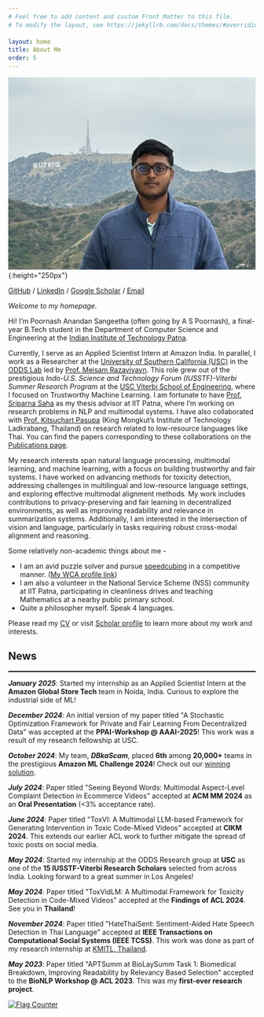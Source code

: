 ```yaml
---
# Feel free to add content and custom Front Matter to this file.
# To modify the layout, see https://jekyllrb.com/docs/themes/#overriding-theme-defaults

layout: home
title: About Me
order: 5
---
```


![my photo](images/profile_pic.jpeg){:height="250px"}

[GitHub](https://github.com/justaguyalways) / [LinkedIn](https://www.linkedin.com/in/a-s-poornash-4973a2240/) / [Google Scholar](https://scholar.google.co.in/citations?user=clThLIwAAAAJ&hl=en) / [Email](mailto:poornash_2101cs01@iitp.ac.in)

_Welcome to my homepage._

Hi! I’m Poornash Anandan Sangeetha (often going by A S Poornash), a final-year B.Tech student in the Department of Computer Science and Engineering at the [Indian Institute of Technology Patna](https://www.iitp.ac.in/).

Currently, I serve as an Applied Scientist Intern at Amazon India. In parallel, I work as a Researcher at the [University of Southern California (USC)](https://www.usc.edu) in the [ODDS Lab](https://sites.usc.edu/razaviyayn/group/) led by [Prof. Meisam Razaviyayn](https://sites.usc.edu/razaviyayn/). This role grew out of the prestigious _Indo-U.S. Science and Technology Forum (IUSSTF)-Viterbi Summer Research Program_ at the [USC Viterbi School of Engineering](https://viterbischool.usc.edu), where I focused on Trustworthy Machine Learning. I am fortunate to have [Prof. Sriparna Saha](https://www.iitp.ac.in/~sriparna/) as my thesis advisor at IIT Patna, where I’m working on research problems in NLP and multimodal systems. I have also collaborated with [Prof. Kitsuchart Pasupa](https://www.it.kmitl.ac.th/~kitsuchart/) (King Mongkut’s Institute of Technology Ladkrabang, Thailand) on research related to low-resource languages like Thai. You can find the papers corresponding to these collaborations on the [Publications page](/publications).

My research interests span natural language processing, multimodal learning, and machine learning, with a focus on building trustworthy and fair systems. I have worked on advancing methods for toxicity detection, addressing challenges in multilingual and low-resource language settings, and exploring effective multimodal alignment methods. My work includes contributions to privacy-preserving and fair learning in decentralized environments, as well as improving readability and relevance in summarization systems. Additionally, I am interested in the intersection of vision and language, particularly in tasks requiring robust cross-modal alignment and reasoning.

Some relatively non-academic things about me - 
* I am an avid puzzle solver and pursue [speedcubing](https://en.wikipedia.org/wiki/Speedcubing) in a competitive manner. ([My WCA profile link](https://www.worldcubeassociation.org/persons/2017ANAN08))
* I am also a volunteer in the National Service Scheme (NSS) community at IIT Patna, participating in cleanliness drives and teaching Mathematics at a nearby public primary school.
* Quite a philosopher myself. Speak 4 languages. 

Please read my [CV](/cv) or visit [Scholar profile](https://scholar.google.co.in/citations?user=clThLIwAAAAJ&hl=en) to learn more about my work and interests.       

## News
<hr style="height:2px; border:none; color:#000; background-color:#000;" />

**_January 2025_**: Started my internship as an Applied Scientist Intern at the **Amazon Global Store Tech** team in Noida, India. Curious to explore the industrial side of ML!

**_December 2024_**: An initial version of my paper titled "A Stochastic Optimization Framework for Private and Fair Learning From Decentralized Data" 
was accepted at the **PPAI-Workshop @ AAAI-2025**! This work was a result of my research fellowship at USC.

**_October 2024_**: My team, **_DBkaScam_**, placed **6th** among **20,000+** teams in the prestigious **Amazon ML Challenge 2024**! Check out our [winning solution](https://www.canva.com/design/DAGRau30tRI/06v7kPdBwb99GDjsiv1fcg/edit?utm_content=DAGRau30tRI&utm_campaign=designshare&utm_medium=link2&utm_source=sharebutton).

**_July 2024_**: Paper titled "Seeing Beyond Words: Multimodal Aspect-Level Complaint Detection in Ecommerce Videos" accepted at **ACM MM 2024** as an **Oral Presentation** (<3% acceptance rate).

**_June 2024_**: Paper titled "ToxVI: A Multimodal LLM-based Framework for Generating Intervention in Toxic Code-Mixed Videos" accepted at **CIKM 2024**. This extends our earlier ACL work to further mitigate the spread of toxic posts on social media.

**_May 2024_**: Started my internship at the ODDS Research group at **USC** as one of the **15 IUSSTF-Viterbi Research Scholars** selected from across India. Looking forward to a great summer in Los Angeles!

**_May 2024_**: Paper titled "ToxVidLM: A Multimodal Framework for Toxicity Detection in Code-Mixed Videos" accepted at the **Findings of ACL 2024**. See you in **Thailand**!

**_November 2024_**: Paper titled "HateThaiSent: Sentiment-Aided Hate Speech Detection in Thai Language" accepted at **IEEE Transactions on Computational Social Systems (IEEE TCSS)**. This work was done as part of my research internship at [KMITL, Thailand](https://www.kmitl.ac.th/).

**_May 2023_**: Paper titled "APTSumm at BioLaySumm Task 1: Biomedical Breakdown, Improving Readability by Relevancy Based Selection" accepted to the **BioNLP Workshop @ ACL 2023**. This was my **first-ever research project**.


<a href="https://info.flagcounter.com/HojU"><img src="https://s11.flagcounter.com/count2/HojU/bg_FFFFFF/txt_000000/border_CCCCCC/columns_2/maxflags_10/viewers_0/labels_0/pageviews_0/flags_0/percent_0/" alt="Flag Counter" border="0"></a>
